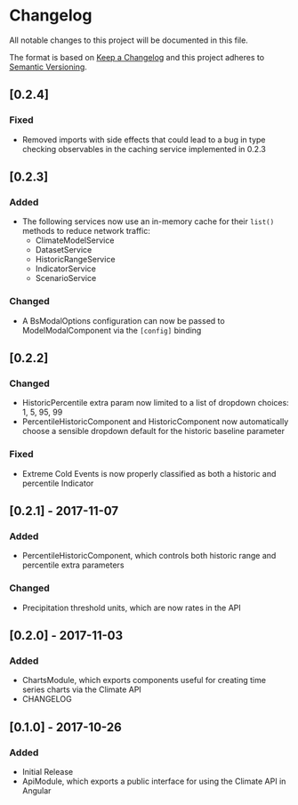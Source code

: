 # Changelog
All notable changes to this project will be documented in this file.

The format is based on [Keep a Changelog](http://keepachangelog.com/en/1.0.0/)
and this project adheres to [Semantic Versioning](http://semver.org/spec/v2.0.0.html).

## [0.2.4]
### Fixed
- Removed imports with side effects that could lead to a bug in type checking observables in the caching service implemented in 0.2.3

## [0.2.3]
### Added
- The following services now use an in-memory cache for their `list()` methods to reduce network traffic:
  - ClimateModelService
  - DatasetService
  - HistoricRangeService
  - IndicatorService
  - ScenarioService
### Changed
- A BsModalOptions configuration can now be passed to ModelModalComponent via the `[config]` binding

## [0.2.2]
### Changed
- HistoricPercentile extra param now limited to a list of dropdown choices: 1, 5, 95, 99
- PercentileHistoricComponent and HistoricComponent now automatically choose a sensible dropdown
  default for the historic baseline parameter
### Fixed
- Extreme Cold Events is now properly classified as both a historic and percentile Indicator

## [0.2.1] - 2017-11-07
### Added
- PercentileHistoricComponent, which controls both historic range and percentile extra parameters

### Changed
- Precipitation threshold units, which are now rates in the API

## [0.2.0] - 2017-11-03
### Added
- ChartsModule, which exports components useful for creating time series charts via the Climate API
- CHANGELOG

## [0.1.0] - 2017-10-26
### Added
- Initial Release
- ApiModule, which exports a public interface for using the Climate API in Angular

